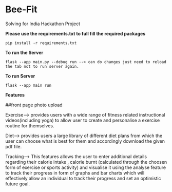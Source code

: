 
# Bee-Fit
Solving for India Hackathon Project

__Please use the requirements.txt to full fill the required packages__

    pip install -r requirements.txt

__To run the Server__

    flask --app main.py --debug run --> can do changes just need to reload the tab not to run server again.


__To run Server__

    flask --app main run
    
__Features__

##front page photo upload

Exercise--> provides users with a wide range of fitness related instructional videos(including yoga) to allow user to
create and personalise a exercise routine for themselves.

Diet--> provides users a large library of different diet plans from which the user can choose what is best for them and
accordingly download the given pdf file.

Tracking--> This features allows the user to enter additional details regarding their calorie intake , calorie burnt
(calculated through the choosen form of exercise or sports activity) and visualise it using the analyse feature to track their
progress in form of graphs and bar charts which will effectively allow an individual to track their progress and set an
optimistic future goal.
    

